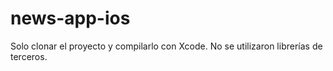 # news-app-ios

Solo clonar el proyecto y compilarlo con Xcode.
No se utilizaron librerías de terceros.
